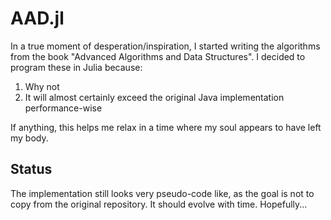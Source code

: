 # AAD.jl
In a true moment of desperation/inspiration, I started writing the algorithms from the book "Advanced Algorithms and Data Structures".
I decided to program these in Julia because: 
1. Why not
2. It will almost certainly exceed the original Java implementation performance-wise

If anything, this helps me relax in a time where my soul appears to have left my body.

## Status
The implementation still looks very pseudo-code like, as the goal is not to copy from the original repository. It should evolve with time. Hopefully...